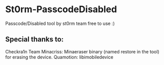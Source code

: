 # St0rm-PasscodeDisabled
Passcode/Disabled tool by st0rm team free to use :)

## Special thanks to:
Checkra1n Team
Minacriss: Minaeraser binary (named restore in the tool) for erasing the device.
Quamotion: libimobiledevice
